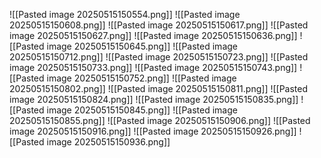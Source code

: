 ![[Pasted image 20250515150554.png]]
![[Pasted image 20250515150608.png]]
![[Pasted image 20250515150617.png]]
![[Pasted image 20250515150627.png]]
![[Pasted image 20250515150636.png]]
![[Pasted image 20250515150645.png]]
![[Pasted image 20250515150712.png]]
![[Pasted image 20250515150723.png]]
![[Pasted image 20250515150733.png]]
![[Pasted image 20250515150743.png]]
![[Pasted image 20250515150752.png]]
![[Pasted image 20250515150802.png]]
![[Pasted image 20250515150811.png]]
![[Pasted image 20250515150824.png]]
![[Pasted image 20250515150835.png]]
![[Pasted image 20250515150845.png]]
![[Pasted image 20250515150855.png]]
![[Pasted image 20250515150906.png]]
![[Pasted image 20250515150916.png]]
![[Pasted image 20250515150926.png]]
![[Pasted image 20250515150936.png]]
